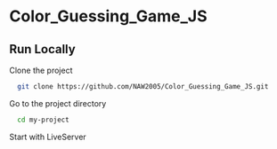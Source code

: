 # Color_Guessing_Game_JS

## Run Locally

Clone the project

```bash
  git clone https://github.com/NAW2005/Color_Guessing_Game_JS.git
```

Go to the project directory

```bash
  cd my-project
```

Start with LiveServer
